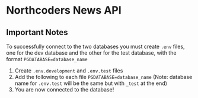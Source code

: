 # Northcoders News API

## Important Notes

To successfully connect to the two databases you must create `.env` files, one for the dev database and the other for the test database, with the format `PGDATABASE=database_name`

1. Create `.env.development` and `.env.test` files
2. Add the following to each file `PGDATABASE=database_name` (Note: database name for `.env.test` will be the same but with `_test` at the end)
3. You are now connected to the database!